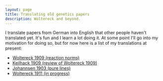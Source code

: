 ```yaml
---
layout: page
title: Translating old genetics papers
description: Woltereck and beyond.
---
```


I translate papers from German into English that other people haven't translated yet. It's fun and I learn a lot doing it. At some point I'll go into my motivation for doing so, but for now here is a list of my translations at present:

 * [Woltereck 1909 (reaction norms)](https://osf.io/fvme6/)
 * [Keilhack 1909 (review of Woltereck 1909)](https://osf.io/5szyd/)
 * [Johannsen 1903 (pure lines)](https://osf.io/mksrb/)
 * [Woltereck 1911 (in progress)]()


